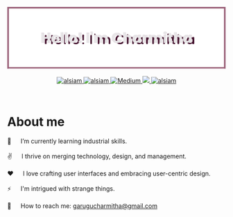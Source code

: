 

![Header](./github.gif)

<p align="center">
 
 <a href="https://charmitha.github.io/Portfolio/" target="blank">
  <img src="https://img.shields.io/badge/Website-DC143C?style=for-the-badge&logo=medium&logoColor=white" alt="alsiam" />
 </a>
 <a href="https://www.linkedin.com/in/charmitha-garugu-7a441a215/" target="_blank">
  <img src="https://img.shields.io/badge/LinkedIn-0077B5?style=for-the-badge&logo=linkedin&logoColor=white" alt="alsiam"/>
 </a>
  <a href="" target="_blank">
  <img src="https://img.shields.io/badge/Medium-12100E?style=for-the-badge&logo=medium&logoColor=white" alt="Medium" />
</a>
<a href="" target="_blank">
  <img src="https://img.shields.io/badge/Twitter-1DA1F2?style=for-the-badge&logo=twitter&logoColor=white" />
 </a> 
 <a href="https://www.instagram.com/chaarmiitha/" target="_blank">
  <img src="https://img.shields.io/badge/Instagram-fe4164?style=for-the-badge&logo=instagram&logoColor=white" alt="alsiam" />
 </a>  
 
</p>
<br />

<!-- About Section -->
 # About me
 
<p>

 🌱 &emsp; I’m currently learning industrial skills. <br/><br/>
 ✌️ &emsp; I thrive on merging technology, design, and management. <br/><br/>
 ❤️ &emsp; I love crafting user interfaces and embracing user-centric design.<br/><br/>
 ⚡ &emsp; I'm intrigued with strange things.<br/><br/>
 📧 &emsp; How to reach me: garugucharmitha@gmail.com<br/><br/> 
 
</p>

<br/>
<br/>
<br/>


